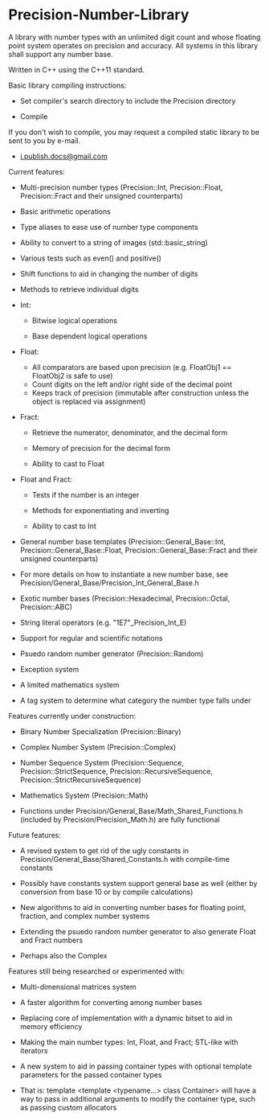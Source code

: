 Precision-Number-Library
========================

A library with number types with an unlimited digit count and whose floating point system operates on precision and accuracy. All systems in this library shall support any number base.


Written in C++ using the C++11 standard.


Basic library compiling instructions:

- Set compiler's search directory to include the Precision directory

- Compile

If you don't wish to compile, you may request a compiled static library to be sent to you by e-mail.

- i.publish.docs@gmail.com


Current features:

- Multi-precision number types (Precision::Int, Precision::Float, Precision::Fract and their unsigned counterparts)

 - Basic arithmetic operations

 - Type aliases to ease use of number type components

 - Ability to convert to a string of images (std::basic_string<CharT>)

 - Various tests such as even() and positive()

 - Shift functions to aid in changing the number of digits

 - Methods to retrieve individual digits

 - Int:

   - Bitwise logical operations

   - Base dependent logical operations

 - Float:
   - All comparators are based upon precision (e.g. FloatObj1 == FloatObj2 is safe to use)
   - Count digits on the left and/or right side of the decimal point
   - Keeps track of precision (immutable after construction unless the object is replaced via assignment)

 - Fract:

   - Retrieve the numerator, denominator, and the decimal form

   - Memory of precision for the decimal form

   - Ability to cast to Float

 - Float and Fract:

   - Tests if the number is an integer

   - Methods for exponentiating and inverting

   - Ability to cast to Int

- General number base templates (Precision::General_Base::Int, Precision::General_Base::Float, Precision::General_Base::Fract and their unsigned counterparts)

 - For more details on how to instantiate a new number base, see Precision/General_Base/Precision_Int_General_Base.h

- Exotic number bases (Precision::Hexadecimal, Precision::Octal, Precision::ABC)

- String literal operators (e.g. "1E7"_Precision_Int_E)

 - Support for regular and scientific notations

- Psuedo random number generator (Precision::Random)

- Exception system

- A limited mathematics system

- A tag system to determine what category the number type falls under


Features currently under construction:

- Binary Number Specialization (Precision::Binary)

- Complex Number System (Precision::Complex)

- Number Sequence System (Precision::Sequence, Precision::StrictSequence, Precision::RecursiveSequence, Precision::StrictRecursiveSequence)

- Mathematics System (Precision::Math)

 - Functions under Precision/General_Base/Math_Shared_Functions.h (included by Precision/Precision_Math.h) are fully functional


Future features:

- A revised system to get rid of the ugly constants in Precision/General_Base/Shared_Constants.h with compile-time constants

 - Possibly have constants system support general base as well (either by conversion from base 10 or by compile calculations)

- New algorithms to aid in converting number bases for floating point, fraction, and complex number systems

- Extending the psuedo random number generator to also generate Float and Fract numbers

 - Perhaps also the Complex


Features still being researched or experimented with:

- Multi-dimensional matrices system

- A faster algorithm for converting among number bases

- Replacing core of implementation with a dynamic bitset to aid in memory efficiency

- Making the main number types: Int, Float, and Fract; STL-like with iterators

- A new system to aid in passing container types with optional template parameters for the passed container types
 - That is: template <template <typename...> class Container> will have a way to pass in additional arguments to modify the container type, such as passing custom allocators
